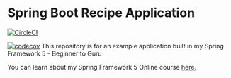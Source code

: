 # Spring Boot Recipe Application


[![CircleCI](https://circleci.com/gh/ahmedyasserarafat/spring5-mysql-recipe-app/tree/master.svg?style=svg)](https://circleci.com/gh/ahmedyasserarafat/spring5-mysql-recipe-app/tree/master)

[![codecov](https://codecov.io/gh/ahmedyasserarafat/spring5-mysql-recipe-app/branch/master/graph/badge.svg?token=TA2EVALT6G)](https://codecov.io/gh/ahmedyasserarafat/spring5-mysql-recipe-app)
This repository is for an example application built in my Spring Framework 5 - Beginner to Guru

You can learn about my Spring Framework 5 Online course [here.](http://courses.springframework.guru/p/spring-framework-5-begginer-to-guru/?product_id=363173)
